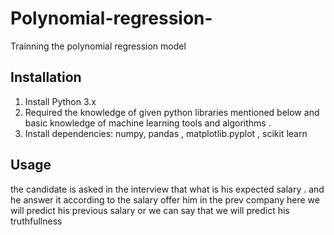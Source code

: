 # Polynomial-regression-
Trainning the polynomial regression model 


## Installation
1. Install Python 3.x
2. Required the knowledge of given python libraries mentioned below and basic knowledge of machine learning tools and algorithms .
3. Install dependencies: numpy, pandas , matplotlib.pyplot , scikit learn 

## Usage
the candidate is asked in the interview  that what is his expected salary .
and he answer it according to the salary offer him in the prev company 
here we will predict his previous salary or we can say that we will predict his truthfullness 

